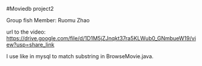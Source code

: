 #Moviedb project2

Group fish
Member: Ruomu Zhao

url to the video: https://drive.google.com/file/d/1D1M5jZJnqkt37ra5KLWub0_GNmbueW19/view?usp=share_link

I use like in mysql to match substring in BrowseMovie.java.
